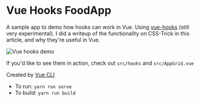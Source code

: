 # Vue Hooks FoodApp

A sample app to demo how hooks can work in Vue. Using [vue-hooks](https://github.com/yyx990803/vue-hooks) (still very experimental). I did a writeup of the functionality on CSS-Trick in this article, and why they're useful in Vue. 

![Vue hooks demo](https://media.giphy.com/media/7FfLF0PlWuPVfPPFll/giphy.gif "Vue Hooks Demo")

If you'd like to see them in action, check out `src/hooks` and `src/AppGrid.vue`

Created by [Vue CLI](https://cli.vuejs.org/)

* To run: `yarn run serve`
* To build: `yarn run build`
